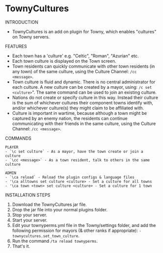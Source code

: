 # TownyCultures

INTRODUCTION
- TownyCultures is an add on plugin for Towny, which enables "cultures" on Towny servers.
 
FEATURES
- Each town has a 'culture' e.g. "Celtic", "Roman", "Azurian" etc.
- Each town culture is displayed on the Town screen.
- Town residents can quickly communicate with other town residents (in any town) 
  of the same culture, using the Culture Channel: `/cc <message>`.
- Town culture is fluid and dynamic. 
  There is no central administrator for each culture.
  A new culture can be created by a mayor, using: `/c set <culture>`".
  The same command can be used to join an existing culture.
- Nations do not create or specify culture in this way.
  Instead their culture is the sum of whichever cultures 
  their component towns identify with, 
  and/or whichever culture(s) they might claim to be affiliated with.
- Culture is important in wartime,
  because although a town might be captured by an enemy nation,
  the residents can continue communicating with their friends in the same culture,
  using the Culture Channel: `/cc <message>`.

COMMANDS

    PLAYER
    - `\c set culture` - As a mayor, have the town create or join a culture
    - `\cc <message>` - As a town resident, talk to others in the same culture

    ADMIN
    - `\ca reload` - Reload the plugin configs & language files
    - '\ca alltowns set culture <culture> - Set a culture for all towns
    - '\ca town <town> set culture <culture> - Set a culture for 1 town
      
INSTALLATION STEPS
1. Download the TownyCultures jar file.
2. Drop the jar file into your normal plugins folder.
3. Stop your server.
4. Start your server.
5. Edit your townyperms.yml file in the Towny/settings folder, 
   and add the following permission for mayors (& other ranks if appropriate):
   `- townycultures.set_town_culture`.
6. Run the command `/ta reload townyperms`.   
7. That's it.
